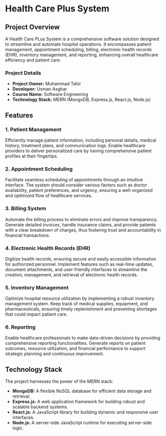 # Health Care Plus System

## Project Overview

A Health Care PLus System is a comprehensive software solution designed to streamline and automate hospital operations. It encompasses patient management, appointment scheduling, billing, electronic health records (EHR), inventory management, and reporting, enhancing overall healthcare efficiency and patient care.

### Project Details

- **Project Owner:** Muhammad Tahir
- **Developer:** Usman Asghar
- **Course Name:** Software Engineering
- **Technology Stack:** MERN (MongoDB, Express.js, React.js, Node.js)

## Features

### 1. Patient Management

Efficiently manage patient information, including personal details, medical history, treatment plans, and communication logs. Enable healthcare providers to deliver personalized care by having comprehensive patient profiles at their fingertips.

### 2. Appointment Scheduling

Facilitate seamless scheduling of appointments through an intuitive interface. The system should consider various factors such as doctor availability, patient preferences, and urgency, ensuring a well-organized and optimized flow of healthcare services.

### 3. Billing System

Automate the billing process to eliminate errors and improve transparency. Generate detailed invoices, handle insurance claims, and provide patients with a clear breakdown of charges, thus fostering trust and accountability in financial transactions.

### 4. Electronic Health Records (EHR)

Digitize health records, ensuring secure and easily accessible information for authorized personnel. Implement features such as real-time updates, document attachments, and user-friendly interfaces to streamline the creation, management, and retrieval of electronic health records.

### 5. Inventory Management

Optimize hospital resource utilization by implementing a robust inventory management system. Keep track of medical supplies, equipment, and pharmaceuticals, ensuring timely replenishment and preventing shortages that could impact patient care.

### 6. Reporting

Enable healthcare professionals to make data-driven decisions by providing comprehensive reporting functionalities. Generate reports on patient outcomes, resource utilization, and financial performance to support strategic planning and continuous improvement.

## Technology Stack

The project harnesses the power of the MERN stack:

- **MongoDB:** A flexible NoSQL database for efficient data storage and retrieval.
- **Express.js:** A web application framework for building robust and scalable backend systems.
- **React.js:** A JavaScript library for building dynamic and responsive user interfaces.
- **Node.js:** A server-side JavaScript runtime for executing server-side logic.








